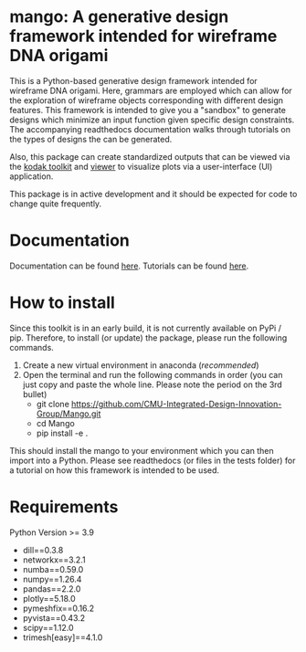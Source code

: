 # mango: A generative design framework intended for wireframe DNA origami
This is a Python-based generative design framework intended for wireframe DNA origami. Here, grammars are employed which can allow for the exploration of wireframe objects corresponding with different design features. This framework is intended to give you a "sandbox" to generate designs which minimize an input function given specific design constraints. The accompanying readthedocs documentation walks through tutorials on the types of designs the can be generated.

Also, this package can create standardized outputs that can be viewed via the [kodak toolkit](https://github.com/ajvetturini/kodak_toolkit) and [viewer](https://ajvetturini.github.io/kodak/) to visualize plots via a user-interface (UI) application.

This package is in active development and it should be expected for code to change quite frequently. 

# Documentation
Documentation can be found [here]().
Tutorials can be found [here]().

# How to install
Since this toolkit is in an early build, it is not currently available on PyPi / pip. Therefore, to install (or update) the package, please run the following commands.
1) Create a new virtual environment in anaconda (_recommended_)  
2) Open the terminal and run the following commands in order (you can just copy and paste the whole line. Please note the period on the 3rd bullet)
   - git clone https://github.com/CMU-Integrated-Design-Innovation-Group/Mango.git
   - cd Mango
   - pip install -e .

This should install the mango to your environment which you can then import into a Python. Please see readthedocs (or files in the tests folder) for a tutorial on how this framework is intended to be used.

# Requirements
Python Version >= 3.9
- dill==0.3.8
- networkx==3.2.1
- numba==0.59.0
- numpy==1.26.4
- pandas==2.2.0
- plotly==5.18.0
- pymeshfix==0.16.2
- pyvista==0.43.2
- scipy==1.12.0
- trimesh[easy]==4.1.0
